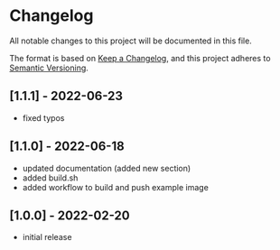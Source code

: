 # Changelog

All notable changes to this project will be documented in this file.

The format is based on [Keep a Changelog](https://keepachangelog.com/en/1.0.0/),
and this project adheres to [Semantic Versioning](https://semver.org/spec/v2.0.0.html).

## [1.1.1] - 2022-06-23

- fixed typos

## [1.1.0] - 2022-06-18

- updated documentation (added new section)
- added build.sh
- added workflow to build and push example image

## [1.0.0] - 2022-02-20

- initial release
